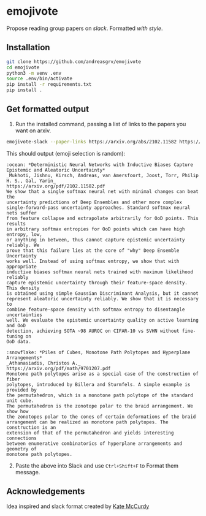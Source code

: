# emojivote

Propose reading group papers on _slack_. Formatted _with style_.


## Installation

```bash
git clone https://github.com/andreasgrv/emojivote
cd emojivote
python3 -m venv .env
source .env/bin/activate
pip install -r requirements.txt
pip install .
```

## Get formatted output

1. Run the installed command, passing a list of links to the papers you want on arxiv.

```bash
emojivote-slack --paper-links https://arxiv.org/abs/2102.11582 https://arxiv.org/abs/math/9701207
```

This should output (emoji selection is random):

>
    :ocean: *Deterministic Neural Networks with Inductive Biases Capture Epistemic and Aleatoric Uncertainty*
    _Mukhoti, Jishnu, Kirsch, Andreas, van Amersfoort, Joost, Torr, Philip H. S., Gal, Yarin_
    https://arxiv.org/pdf/2102.11582.pdf
    We show that a single softmax neural net with minimal changes can beat the
    uncertainty predictions of Deep Ensembles and other more complex
    single-forward-pass uncertainty approaches. Standard softmax neural nets suffer
    from feature collapse and extrapolate arbitrarily for OoD points. This results
    in arbitrary softmax entropies for OoD points which can have high entropy, low,
    or anything in between, thus cannot capture epistemic uncertainty reliably. We
    prove that this failure lies at the core of "why" Deep Ensemble Uncertainty
    works well. Instead of using softmax entropy, we show that with appropriate
    inductive biases softmax neural nets trained with maximum likelihood reliably
    capture epistemic uncertainty through their feature-space density. This density
    is obtained using simple Gaussian Discriminant Analysis, but it cannot
    represent aleatoric uncertainty reliably. We show that it is necessary to
    combine feature-space density with softmax entropy to disentangle uncertainties
    well. We evaluate the epistemic uncertainty quality on active learning and OoD
    detection, achieving SOTA ~98 AUROC on CIFAR-10 vs SVHN without fine-tuning on
    OoD data.

    :snowflake: *Piles of Cubes, Monotone Path Polytopes and Hyperplane Arrangements*
    _Athanasiadis, Christos A._
    https://arxiv.org/pdf/math/9701207.pdf
    Monotone path polytopes arise as a special case of the construction of fiber
    polytopes, introduced by Billera and Sturmfels. A simple example is provided by
    the permutahedron, which is a monotone path polytope of the standard unit cube.
    The permutahedron is the zonotope polar to the braid arrangement. We show how
    the zonotopes polar to the cones of certain deformations of the braid
    arrangement can be realized as monotone path polytopes. The construction is an
    extension of that of the permutahedron and yields interesting connections
    between enumerative combinatorics of hyperplane arrangements and geometry of
    monotone path polytopes.


2. Paste the above into Slack and use `Ctrl+Shift+F` to Format them message.

## Acknowledgements

Idea inspired and slack format created by [Kate McCurdy](https://kmccurdy.github.io/)
